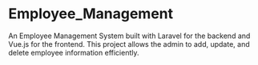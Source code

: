 # Employee_Management
An Employee Management System built with Laravel for the backend and Vue.js for the frontend. This project allows the admin to add, update, and delete employee information efficiently.
